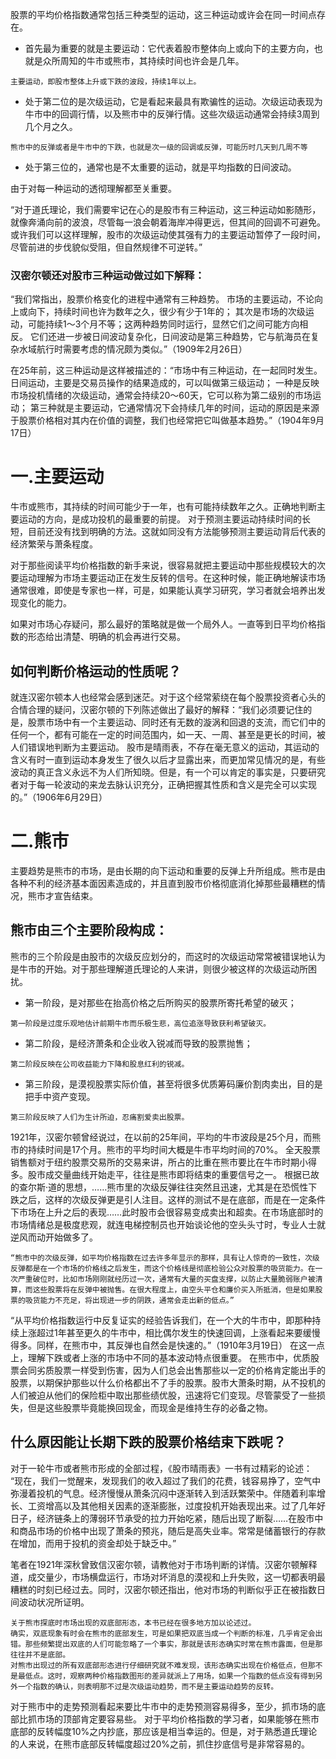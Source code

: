 股票的平均价格指数通常包括三种类型的运动，这三种运动或许会在同一时间点存在。

- 首先最为重要的就是主要运动：它代表着股市整体向上或向下的主要方向，也就是众所周知的牛市或熊市，其持续时间也许会是几年。
```
主要运动，即股市整体上升或下跌的波段，持续1年以上。
```
- 处于第二位的是次级运动，它是看起来最具有欺骗性的运动。次级运动表现为牛市中的回调行情，以及熊市中的反弹行情。这些次级运动通常会持续3周到几个月之久。
```
熊市中的反弹或者是牛市中的下跌，也就是次一级的回调或反弹，可能历时几天到几周不等
```
- 处于第三位的，通常也是不太重要的运动，就是平均指数的日间波动。

由于对每一种运动的透彻理解都至关重要。

“对于道氏理论，我们需要牢记在心的是股市有三种运动，这三种运动如影随形，就像奔涌向前的波浪，尽管每一浪会朝着海岸冲得更远，但其间的回调不可避免。或许我们可以这样理解，股市的次级运动使其强有力的主要运动暂停了一段时间，尽管前进的步伐貌似受阻，但自然规律不可逆转。”

### 汉密尔顿还对股市三种运动做过如下解释：
“我们常指出，股票价格变化的进程中通常有三种趋势。
市场的主要运动，不论向上或向下，持续时间也许为数年之久，很少有少于1年的；
其次是市场的次级运动，可能持续1～3个月不等；这两种趋势同时运行，显然它们之间可能方向相反。
它们还进一步被日间波动复杂化，日间波动是第三种趋势，它与航海员在复杂水域航行时需要考虑的情况颇为类似。”（1909年2月26日）

在25年前，这三种运动是这样被描述的：“市场中有三种运动，在一起同时发生。
日间运动，主要是交易员操作的结果造成的，可以叫做第三级运动；
一种是反映市场投机情绪的次级运动，通常会持续20～60天，它可以称为第二级别的市场运动；
第三种就是主要运动，它通常情况下会持续几年的时间，运动的原因是来源于股票价格相对其内在价值的调整，我们也经常把它叫做基本趋势。”（1904年9月17日）

# 一.主要运动
牛市或熊市，其持续的时间可能少于一年，也有可能持续数年之久。正确地判断主要运动的方向，是成功投机的最重要的前提。
对于预测主要运动持续时间的长短，目前还没有找到明确的方法。这就如同没有方法能够预测主要运动背后代表的经济繁荣与萧条程度。

对于那些阅读平均价格指数的新手来说，很容易就把主要运动中那些规模较大的次要运动理解为市场主要运动正在发生反转的信号。在这种时候，能正确地解读市场通常很难，即使是专家也一样，可是，如果能认真学习研究，学习者就会培养出发现变化的能力。

如果对市场心存疑问，那么最好的策略就是做一个局外人。一直等到日平均价格指数的形态给出清楚、明确的机会再进行交易。

## 如何判断价格运动的性质呢？
就连汉密尔顿本人也经常会感到迷茫。对于这个经常萦绕在每个股票投资者心头的合情合理的疑问，汉密尔顿的下列陈述做出了最好的解释：“我们必须要记住的是，股票市场中有一个主要运动、同时还有无数的漩涡和回退的支流，而它们中的任何一个，都有可能在一定的时间范围内，如一天、一周、甚至是更长的时间，被人们错误地判断为主要运动。
股市是晴雨表，不存在毫无意义的运动，其运动的含义有时一直到运动本身发生了很久以后才显露出来，而更加常见情况的是，有些波动的真正含义永远不为人们所知晓。但是，有一个可以肯定的事实是，只要研究者对于每一轮波动的来龙去脉认识充分，正确把握其性质和含义是完全可以实现的。”（1906年6月29日）

# 二.熊市
主要趋势是熊市的市场，是由长期的向下运动和重要的反弹上升所组成。熊市是由各种不利的经济基本面因素造成的，并且直到股市价格彻底消化掉那些最糟糕的情况，熊市才宣告结束。

## 熊市由三个主要阶段构成：
熊市的三个阶段是由股市的次级反应划分的，而这时的次级运动常常被错误地认为是牛市的开始。对于那些理解道氏理论的人来讲，则很少被这样的次级运动所困扰。
- 第一阶段，是对那些在抬高价格之后所购买的股票所寄托希望的破灭；
```
第一阶段是过度乐观地估计前期牛市而乐极生悲，高位追涨导致获利希望破灭。
```
- 第二阶段，是经济萧条和企业收入锐减而导致的股票抛售；
```
第二阶段反映在公司收益能力下降和股息红利的锐减。
```
- 第三阶段，是漠视股票实际价值，甚至将很多优质筹码廉价割肉卖出，目的是把手中资产变现。
```
第三阶段反映了人们为生计所迫，忍痛割爱卖出股票。
```
1921年，汉密尔顿曾经说过，在以前的25年间，平均的牛市波段是25个月，而熊市的持续时间是17个月。熊市的平均时间大概是牛市平均时间的70%。
全天股票销售额对于纽约股票交易所的交易来讲，所占的比重在熊市要比在牛市时期小得多。股市成交量曲线开始走平，往往是熊市即将结束的重要信号之一。
根据已故的查尔斯·道的思想，……熊市里的次级反弹往往突然且迅速，尤其是在恐慌性下跌之后，这样的次级反弹更是引人注目。这样的测试不是在底部，而是在一定条件下市场在上升之后的表现……此时股市会很容易变成卖出和超卖。在市场底部时的市场情绪总是极度悲观，就连电梯控制员也开始谈论他的空头头寸时，专业人士就逆风而动开始做多了。
```
“熊市中的次级反弹，如平均价格指数在过去许多年显示的那样，具有让人惊奇的一致性，次级反弹都是在一个市场的价格线之后发生，而这个价格线是彻底检验公众对股票的吸货能力。在一次严重破位时，比如市场刚刚就经历过一次，通常有大量的买盘支撑，以防止大量脆弱账户被清算，而这些股票将在反弹中被抛售。在很大程度上，由空头平仓和廉价买入所抵消，但是如果股票的吸货能力不充足，将出现进一步的阴跌，通常会走出新的低点。”
```
“从平均价格指数运行中反复证实的经验告诉我们，在一个大的牛市中，即那种持续上涨超过1年甚至更久的牛市中，相比偶尔发生的快速回调，上涨看起来要缓慢得多。同样，在熊市中，其反弹也自然会是快速的。”（1910年3月19日）
在这一点上，理解下跌或者上涨的市场中不同的基本波动特点很重要。
在熊市中，优质股票会同劣质股票一样受到伤害，因为人们总会出售那些以一定的价格肯定能出手的股票，以期保护那些以什么价格都出不了手的股票。股市大萧条时期，从不投机的人们被迫从他们的保险柜中取出那些绩优股，迅速将它们变现。尽管蒙受了一些损失，但是这些股票毕竟能换回现金，而现金是维持生存的必备之物。

## 什么原因能让长期下跌的股票价格结束下跌呢？

对于一轮牛市或者熊市形成的全部过程，《股市晴雨表》一书有过精彩的论述：
“现在，我们一觉醒来，发现我们的收入超过了我们的花费，钱容易挣了，空气中弥漫着投机的气息。经济慢慢从萧条沉闷中逐渐转入到活跃繁荣中。伴随着利率增长、工资增高以及其他相关因素的逐渐膨胀，过度投机开始表现出来。过了几年好日子，经济链条上的薄弱环节承受的拉力开始吃紧，随后出现了断裂……在股市中和商品市场的价格中出现了萧条的预兆，随后是高失业率。常常是储蓄银行的存款在增加，而用于投机的资金却处于缺乏中。”

笔者在1921年深秋曾致信汉密尔顿，请教他对于市场判断的详情。汉密尔顿解释道，成交量少，市场横盘运行，市场对坏消息的漠视和上升失败，这一切都表明最糟糕的时刻已经过去。同时，汉密尔顿还指出，他对市场的判断似乎正在被指数日间波动状况所证明。
```
关于熊市探底时市场出现的双底部形态，本书已经在很多地方加以论述过。
确实，双底现象有时会在熊市的底部发生，可是如果把双底当成一个判断的标准，几乎肯定会出错。那些频繁提出双底的人们可能忽略了一个事实，那就是该形态确实时常在熊市露面，但是那往往并不是底部。
对熊市出现过的所有双底部形态进行仔细研究就不难发现，该形态确实出现在价格低点，但那不是最低点。这时，观察两种价格指数图形的差异就派上了用场，如果一个指数的低点没有得到另外一个指数的确认，则表明那不过是次级运动趋势，而不是主要运动趋势的反转。
```
对于熊市中的走势预测看起来要比牛市中的走势预测容易得多，至少，抓市场的底部比抓市场的顶部肯定要容易些。
对于平均价格指数的学习者，如果能够在熊市底部的反转幅度10%之内抄底，那应该是相当幸运的。但是，对于熟悉道氏理论的人来说，在熊市底部反转幅度超过20%之前，抓住抄底信号是非常容易的。
